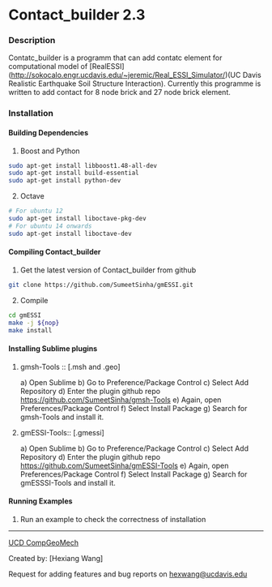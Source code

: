 Contact_builder 2.3
==================
### Description
Contatc_builder is a programm that can add contatc element for computational model of [RealESSI] (http://sokocalo.engr.ucdavis.edu/~jeremic/Real_ESSI_Simulator/)(UC Davis Realistic Earthquake Soil Structure Interaction). Currently this programme is written to add contact for 8 node brick and 27 node brick element. 

### Installation

#### Building Dependencies

1) Boost and Python

```bash
sudo apt-get install libboost1.48-all-dev
sudo apt-get install build-essential
sudo apt-get install python-dev 
```

2) Octave

```bash
# For ubuntu 12
sudo apt-get install liboctave-pkg-dev 
# For ubuntu 14 onwards 
sudo apt-get install liboctave-dev 
```

#### Compiling Contact_builder

1) Get the latest version of Contact_builder from github

```bash
git clone https://github.com/SumeetSinha/gmESSI.git
```

2) Compile 

```bash
cd gmESSI
make -j ${nop}
make install
```

#### Installing Sublime plugins

1) gmsh-Tools :: [.msh and .geo]

	a) Open Sublime 
	b) Go to Preference/Package Control
	c) Select Add Repository
	d) Enter the plugin github repo https://github.com/SumeetSinha/gmsh-Tools
	e) Again, open Preferences/Package Control
	f) Select Install Package
	g) Search for gmsh-Tools and install it.


2) gmESSI-Tools:: [.gmessi]

	a) Open Sublime 
	b) Go to Preference/Package Control
	c) Select Add Repository
	d) Enter the plugin github repo https://github.com/SumeetSinha/gmESSI-Tools
	e) Again, open Preferences/Package Control
	f) Select Install Package
	g) Search for gmESSSI-Tools and install it.

#### Running Examples 

1) Run an example to check the correctness of installation


---
[UCD CompGeoMech](http://sokocalo.engr.ucdavis.edu/~jeremic/)

Created by: [Hexiang Wang]

Request for adding features and bug reports on hexwang@ucdavis.edu
